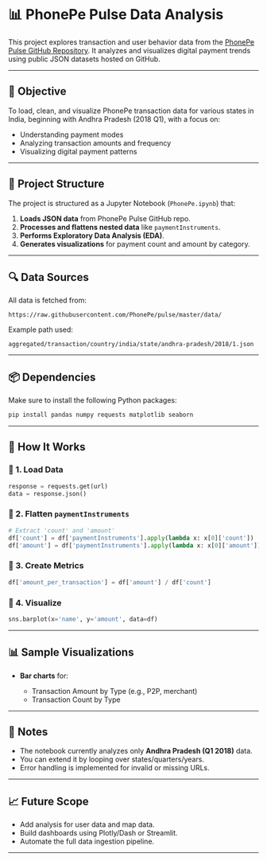 # 📊 PhonePe Pulse Data Analysis

This project explores transaction and user behavior data from the [PhonePe Pulse GitHub Repository](https://github.com/PhonePe/pulse). It analyzes and visualizes digital payment trends using public JSON datasets hosted on GitHub.

---

## 🧠 Objective

To load, clean, and visualize PhonePe transaction data for various states in India, beginning with Andhra Pradesh (2018 Q1), with a focus on:

* Understanding payment modes
* Analyzing transaction amounts and frequency
* Visualizing digital payment patterns

---

## 📁 Project Structure

The project is structured as a Jupyter Notebook (`PhonePe.ipynb`) that:

1. **Loads JSON data** from PhonePe Pulse GitHub repo.
2. **Processes and flattens nested data** like `paymentInstruments`.
3. **Performs Exploratory Data Analysis (EDA)**.
4. **Generates visualizations** for payment count and amount by category.

---

## 🔍 Data Sources

All data is fetched from:

```
https://raw.githubusercontent.com/PhonePe/pulse/master/data/
```

Example path used:

```
aggregated/transaction/country/india/state/andhra-pradesh/2018/1.json
```

---

## 📦 Dependencies

Make sure to install the following Python packages:

```bash
pip install pandas numpy requests matplotlib seaborn
```

---

## 🚀 How It Works

### 🔹 1. Load Data

```python
response = requests.get(url)
data = response.json()
```

### 🔹 2. Flatten `paymentInstruments`

```python
# Extract 'count' and 'amount'
df['count'] = df['paymentInstruments'].apply(lambda x: x[0]['count'])
df['amount'] = df['paymentInstruments'].apply(lambda x: x[0]['amount'])
```

### 🔹 3. Create Metrics

```python
df['amount_per_transaction'] = df['amount'] / df['count']
```

### 🔹 4. Visualize

```python
sns.barplot(x='name', y='amount', data=df)
```

---

## 📊 Sample Visualizations

* **Bar charts** for:

  * Transaction Amount by Type (e.g., P2P, merchant)
  * Transaction Count by Type

---

## 📝 Notes

* The notebook currently analyzes only **Andhra Pradesh (Q1 2018)** data.
* You can extend it by looping over states/quarters/years.
* Error handling is implemented for invalid or missing URLs.

---

## 📈 Future Scope

* Add analysis for user data and map data.
* Build dashboards using Plotly/Dash or Streamlit.
* Automate the full data ingestion pipeline.

---

